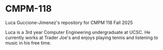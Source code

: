 # CMPM-118
Luca Guccione-Jimenez's repository for CMPM 118 Fall 2025

Luca is a 3rd year Computer Engineering undergraduate at UCSC. He currently works at Trader Joe's and enjoys playing tennis and listening to music in his free time. 
